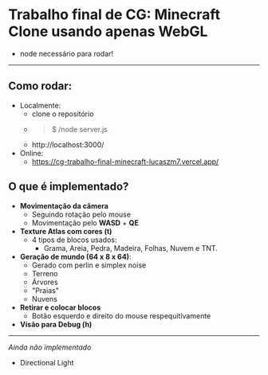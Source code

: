 # Trabalho final de CG: Minecraft Clone usando apenas WebGL
- node necessário para rodar!

---

## Como rodar:
- Localmente:
    - clone o repositório
    - > $ /node server.js
    - http://localhost:3000/
- Online:
    - https://cg-trabalho-final-minecraft-lucaszm7.vercel.app/

## O que é implementado?
- **Movimentação da câmera**
    - Seguindo rotação pelo mouse
    - Movimentação pelo **WASD** + **QE**
- **Texture Atlas com cores (t)**
    - 4 tipos de blocos usados:
        - Grama, Areia, Pedra, Madeira, Folhas, Nuvem e TNT.
- **Geração de mundo (64 x 8 x 64)**:
    - Gerado com perlin e simplex noise
    - Terreno
    - Árvores
    - "Praias"
    - Nuvens
- **Retirar e colocar blocos**
    - Botão esquerdo e direito do mouse respequitivamente
- **Visão para Debug (h)**
---
*Ainda não implementado*
- Directional Light
